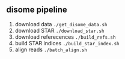 disome pipeline
------
1) download data `./get_disome_data.sh`
2) download STAR `./download_star.sh`
3) download referecences `./build_refs.sh`
4) build STAR indices `./build_star_index.sh`
5) align reads `./batch_align.sh`